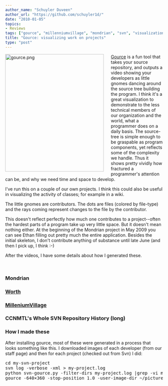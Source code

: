```yaml
---
author_name: "Schuyler Duveen"
author_url: "https://github.com/schuyler1d/"
date: "2010-01-05"
topics: 
- Reviews
tags: ["gource", "millenniumvillage", "mondrian", "svn", "visualization", "worth"]
title: "Gource: visualizing work on projects"
type: "post"
---
```


<img alt="gource.png" src="http://ccnmtl.columbia.edu/compiled/gource.png" class="mt-image-right" style="padding-right: 20px;" height="375" width="315" align="left" />
<p><a href="http://infosthetics.com/archives/2009/12/gource_software_version_control_visualization.html">Gource</a> is a fun tool that takes your source repository, and outputs a video showing your developers as little gnomes dancing around the source tree building the program. I think it's a great visualization to demonstrate to the less technical members of our organization and the world, what a programmer does on a daily basis. The source-tree is simple enough to be graspable as program components, yet reflects some of the complexity we handle. Thus it shows pretty vividly how fractured a programmer's attention can be, and why we need time and space to develop.</p><p>I've run this on a couple of our own projects. I think this could also be useful in visualizing the activity of classes; for example in a wiki.<br /></p>

<!--more-->

<p>The little gnomes are contributors.  The dots are files (colored by 
file-type) and the rays coming represent changes to the file by the 
contributor.<br /></p><p>This doesn't reflect perfectly how much one contributes to a 
project--often the hardest parts of a program take up very little space.
  But it doesn't mean nothing either.  At the beginning of the Mondrian 
project in May 2009 you can see Ethan filling out pretty much the entire
 application.  Besides the initial skeleton, I don't contribute anything
 of substance until late June (and then I pick up, I think :-)</p><p>After the videos, I have some details about how I generated these.</p><p><br /></p>

<h3>Mondrian</h3>
<script type="text/javascript" src="http://ccnmtl.columbia.edu/stream/jsembed?file=test/flv/mondrian.flv&amp;width=640&amp;height=360&amp;protection=f8b09fe77b5547a95240e30168950b461a1fd267"></script>

<h3><a href="http://ccnmtl.columbia.edu/portfolio/social_work/multimedia_worth.html">Worth</a></h3>
<script type="text/javascript" src="http://ccnmtl.columbia.edu/stream/jsembed?file=test/flv/worth.flv&amp;width=640&amp;height=360&amp;protection=756dba4f10fc1b303768e3e8c2d328bee341e94c"></script>

<h3><a href="http://ccnmtl.columbia.edu/portfolio/social_sciences/millennium_village_s.html">MilleniumVillage</a></h3>
<script type="text/javascript" src="http://ccnmtl.columbia.edu/stream/jsembed?file=test/flv/milleniumvillage.flv&amp;width=640&amp;height=360&amp;protection=582594fc5da3b878798e0325f1ee7328a4bc314c"></script>

<h3>CCNMTL's Whole SVN Repository History (long)</h3>
<script type="text/javascript" src="http://ccnmtl.columbia.edu/stream/jsembed?file=test/flv/whole_svn.flv&amp;width=800&amp;height=600&amp;protection=e8f53f6bc75b5618e26184ce940cb7e04ca5aa31"></script>

<h3>How I made these</h3>
<p>After installing gource, most of these were generated in a process that looks something like this. I downloaded images of each developer (from our staff page) and then for each project (checked out from Svn) I did:
</p><pre>cd my-svn-project
svn log -verbose -xml &gt; my-project.log
python svn-gource.py -filter-dirs my-project.log |grep -vi mochikit|grep -vi tiny_mce|grep -vi yui &gt; gource.log
gource -640×360 -stop-position 1.0 -user-image-dir ~/pictures/ccnmtlavatars -hide-filenames -a 100 -s 0.5 -log-format custom gource.log -output-ppm-stream - |ffmpeg -y -b 3000K -r 60 -f image2pipe -vcodec ppm -i - gource.flv
</pre>
